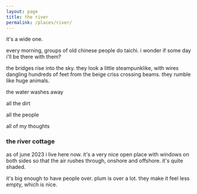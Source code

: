 ```yaml
---
layout: page
title: the river
permalink: /places/river/
---
```


it's a wide one.

every morning, groups of old chinese people do taichi. i wonder if some day i'll be there with them?

the bridges rise into the sky. they look a little steampunklike, with wires dangling hundreds of feet from the beige criss crossing beams. they rumble like huge animals.

the water washes away

all the dirt

all the people

all of my thoughts

### the river cottage

as of june 2023 i live here now. it's a very nice open place with windows on both sides so that the air rushes through, onshore and offshore. it's quite shaded.

it's big enough to have people over. plum is over a lot. they make it feel less empty, which is nice.

